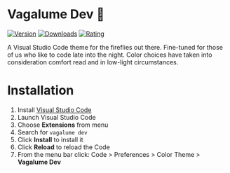 # Vagalume Dev 🐛

[![Version](https://vsmarketplacebadge.apphb.com/version-short/vagalumedev.vagalume-dev-theme.svg)](https://marketplace.visualstudio.com/items?itemName=vagalumedev.vagalume-dev-theme)
[![Downloads](https://vsmarketplacebadge.apphb.com/downloads-short/vagalumedev.vagalume-dev-theme.svg)](https://marketplace.visualstudio.com/items?itemName=vagalumedev.vagalume-dev-theme)
[![Rating](https://vsmarketplacebadge.apphb.com/rating-star/vagalumedev.vagalume-dev-theme.svg)](https://marketplace.visualstudio.com/items?itemName=vagalumedev.vagalume-dev-theme)

A Visual Studio Code theme for the fireflies out there. Fine-tuned for those of us who like to code late into the night. Color choices have taken into consideration comfort read and in low-light circumstances.

# Installation

1.  Install [Visual Studio Code](https://code.visualstudio.com/)
2.  Launch Visual Studio Code
3.  Choose **Extensions** from menu
4.  Search for `vagalume dev`
5.  Click **Install** to install it
6.  Click **Reload** to reload the Code
7.  From the menu bar click: Code > Preferences > Color Theme > **Vagalume Dev**
